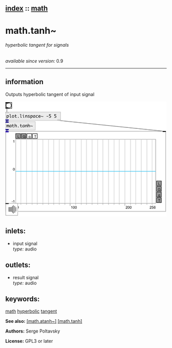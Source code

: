 [index](index.html) :: [math](category_math.html)
---

# math.tanh~

###### hyperbolic tangent for signals

*available since version:* 0.9

---


## information
Outputs hyperbolic tangent of input signal


[![example](../examples/img/math.tanh~.jpg)](../examples/pd/math.tanh~.pd)









## inlets:

* input signal<br>
_type:_ audio



## outlets:

* result signal<br>
_type:_ audio



## keywords:

[math](keywords/math.html)
[hyperbolic](keywords/hyperbolic.html)
[tangent](keywords/tangent.html)



**See also:**
[\[math.atanh~\]](math.atanh~.html)
[\[math.tanh\]](math.tanh.html)




**Authors:** Serge Poltavsky




**License:** GPL3 or later





